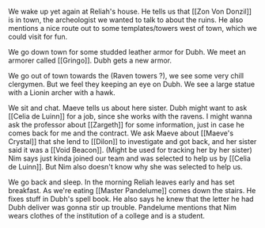 We wake up yet again at Reliah's house. He tells us that [[Zon Von Donzil]] is in town, the archeologist we wanted to talk to about the ruins. He also mentions a nice route out to some templates/towers west of town, which we could visit for fun.

We go down town for some studded leather armor for Dubh. We meet an armorer called [[Gringo]]. Dubh gets a new armor.

We go out of town towards the (Raven towers ?), we see some very chill clergymen. But we feel they keeping an eye on Dubh. We see a large statue with a Lionin archer with a hawk. 

We sit and chat. Maeve tells us about here sister. Dubh might want to ask [[Celia de Luinn]] for a job, since she works with the ravens. I might wanna ask the professor about [[Zargeth]] for some information, just in case he comes back for me and the contract.
We ask Maeve about [[Maeve's Crystal]] that she lend to [[Dilon]] to investigate and got back, and her sister said it was a [[Void Beacon]]. (Might be used for tracking her by her sister)
Nim says just kinda joined our team and was selected to help us by [[Celia de Luinn]]. But Nim also doesn't know why she was selected to help us.

We go back and sleep.
In the morning Reliah leaves early and has set breakfast. As we're eating [[Master Pandelume]] comes down the stairs. He fixes stuff in Dubh's spell book. He also says he knew that the letter he had Dubh deliver was gonna stir up trouble. Pandelume mentions that Nim wears clothes of the institution of a college and is a student.